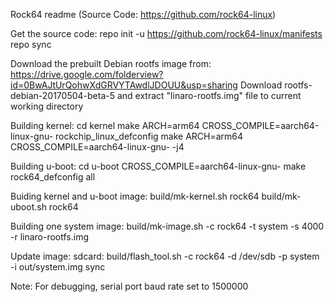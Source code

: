 Rock64 readme (Source Code: https://github.com/rock64-linux)

Get the source code:
	repo init -u https://github.com/rock64-linux/manifests
	repo sync

Download the prebuilt Debian rootfs image from:
	https://drive.google.com/folderview?id=0BwAJtUrQohwXdGRVYTAwdlJDOUU&usp=sharing
	Download rootfs-debian-20170504-beta-5 and extract "linaro-rootfs.img" file to current working directory	
	
Building kernel:
	cd kernel
	make ARCH=arm64 CROSS_COMPILE=aarch64-linux-gnu- rockchip_linux_defconfig
	make ARCH=arm64 CROSS_COMPILE=aarch64-linux-gnu- -j4

Building u-boot:
	cd u-boot
	CROSS_COMPILE=aarch64-linux-gnu- make rock64_defconfig all

Buiding kernel and u-boot image:
	build/mk-kernel.sh rock64
	build/mk-uboot.sh rock64
	
Building one system image:
	build/mk-image.sh -c rock64 -t system -s 4000 -r linaro-rootfs.img
	
Update image: 
	sdcard: build/flash_tool.sh -c rock64  -d /dev/sdb -p system  -i  out/system.img 
	sync
	
Note: For debugging, serial port baud rate set to 1500000